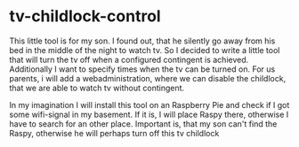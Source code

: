 # tv-childlock-control

This little tool is for my son. I found out, that he silently go away from his bed in the middle of the night to watch tv.
So I decided to write a little tool that will turn the tv off when a configured contingent is achieved.
Additionally I want to specify times when the tv can be turned on. For us parents,
i will add a webadministration, where we can disable the childlock, that we are able to watch tv without contingent.

In my imagination I will install this tool on an Raspberry Pie and check if I got some wifi-signal in my basement. If it is, I will place Raspy there, otherwise I have to search for an other place. Important is, that my son can't find the Raspy, otherwise he will perhaps turn off this tv childlock
